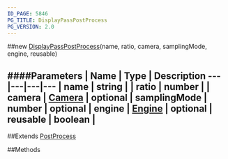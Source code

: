 ```yaml
---
ID_PAGE: 5846
PG_TITLE: DisplayPassPostProcess
PG_VERSION: 2.0
---
```

##new [DisplayPassPostProcess](page.php?p=5846)(name, ratio, camera, samplingMode, engine, reusable)

####Parameters
 | Name | Type | Description
---|---|---|---
 | name | string | 
 | ratio | number | 
 | camera | [Camera](page.php?p=5702) | 
optional | samplingMode | number | 
optional | engine | [Engine](page.php?p=5700) | 
optional | reusable | boolean | 
---

##Extends [PostProcess](page.php?p=5841)


##Methods
